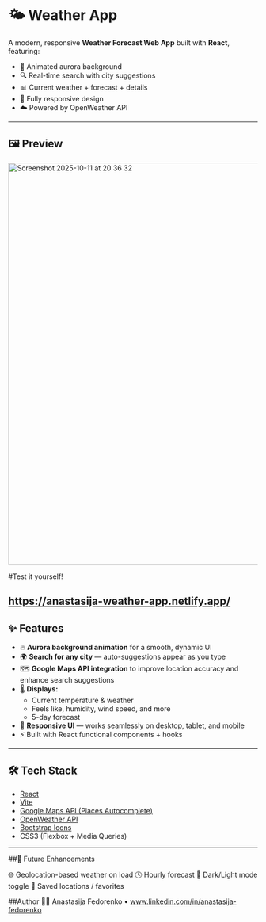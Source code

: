 # 🌤 Weather App


A modern, responsive **Weather Forecast Web App** built with **React**, featuring:
- 🌈 Animated aurora background
- 🔍 Real-time search with city suggestions
- 📊 Current weather + forecast + details
- 📱 Fully responsive design
- ☁️ Powered by OpenWeather API


---

## 🖼 Preview

<img width="1440" height="812" alt="Screenshot 2025-10-11 at 20 36 32" src="https://github.com/user-attachments/assets/eb9ee6a4-e07d-4533-b7a2-576793fedf6c" />

#Test it yourself!

https://anastasija-weather-app.netlify.app/
---

## ✨ Features

- 🔥 **Aurora background animation** for a smooth, dynamic UI  
- 🌍 **Search for any city** — auto-suggestions appear as you type  
- 🗺 **Google Maps API integration** to improve location accuracy and enhance search suggestions  
- 🌡 **Displays:**
  - Current temperature & weather
  - Feels like, humidity, wind speed, and more
  - 5-day forecast
- 🧭 **Responsive UI** — works seamlessly on desktop, tablet, and mobile
- ⚡ Built with React functional components + hooks

---

## 🛠️ Tech Stack

- [React](https://react.dev/)
- [Vite](https://vitejs.dev/)
- [Google Maps API (Places Autocomplete)](https://developers.google.com/maps/documentation/javascript/places)
- [OpenWeather API](https://openweathermap.org/api)
- [Bootstrap Icons](https://icons.getbootstrap.com/)
- CSS3 (Flexbox + Media Queries)

---

##🧭 Future Enhancements

🌐 Geolocation-based weather on load
🕓 Hourly forecast
🧊 Dark/Light mode toggle
📍 Saved locations / favorites

##Author
👨‍💻 Anastasija Fedorenko
 • www.linkedin.com/in/anastasija-fedorenko

